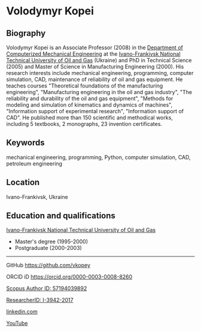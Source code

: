 # Volodymyr Kopei

## Biography

Volodymyr Kopei is an Associate Professor (2008) in the [Department of Computerized Mechanical Engineering](http://nung.edu.ua/department/%D1%96%D0%BD%D0%B6%D0%B5%D0%BD%D0%B5%D1%80%D0%BD%D0%BE%D1%97-%D0%BC%D0%B5%D1%85%D0%B0%D0%BD%D1%96%D0%BA%D0%B8/%D0%BA%D0%BC%D0%B2) at the [Ivano-Frankivsk National Technical University of Oil and Gas](http://nung.edu.ua) (Ukraine) and PhD in Technical Science (2005) and Master of Science in Manufacturing Engineering (2000). His research interests include mechanical engineering, programming, computer simulation, CAD, maintenance of reliability of oil and gas equipment. He teaches courses "Theoretical foundations of the manufacturing engineering", "Manufacturing engineering in the oil and gas industry", "The reliability and durability of the oil and gas equipment", "Methods for modeling and simulation of kinematics and dynamics of machines", "Information support of experimental research", "Information support of CAD". He published more than 150 scientific and methodical works, including 5 textbooks, 2 monographs, 23 invention certificates.

## Keywords

mechanical engineering, programming, Python, computer simulation, CAD, petroleum engineering

## Location

Ivano-Frankivsk, Ukraine

## Education and qualifications

[Ivano-Frankivsk National Technical University of Oil and Gas](http://nung.edu.ua)
* Master's degree (1995-2000)
* Postgraduate (2000-2003)

---

GitHub https://github.com/vkopey

ORCID iD https://orcid.org/0000-0003-0008-8260

[Scopus Author ID: 57194039892](http://www.scopus.com/inward/authorDetails.url?authorID=57194039892&partnerID=MN8TOARS)

[ResearcherID: I-3942-2017](http://www.researcherid.com/rid/I-3942-2017)

[linkedin.com](linkedin.com/in/владимир-копей-47b1b797)

[YouTube](https://www.youtube.com/channel/UCVo-8iC8fL6t6OJ2EnCIoiQ)
